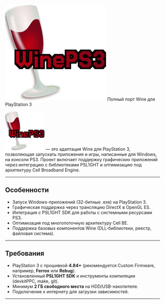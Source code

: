 


![Logo](logo1.png) Полный порт Wine для PlayStation 3


![Logo](logo1_min.png) — это адаптация Wine для PlayStation 3, позволяющая запускать приложения и игры, написанные для Windows, на консоли PS3. Проект включает поддержку графических приложений через интеграцию с библиотеками PSL1GHT и оптимизацию под архитектуру Cell Broadband Engine.

---

## Особенности
- Запуск Windows-приложений (32-битные .exe) на PlayStation 3.
- Графическая поддержка через трансляцию DirectX в OpenGL ES.
- Интеграция с PSL1GHT SDK для работы с системными ресурсами PS3.
- Оптимизация под многопоточную архитектуру Cell BE.
- Поддержка базовых компонентов Wine (DLL-библиотеки, реестр, файловая система).

---

## Требования
- PlayStation 3 с прошивкой **4.84+** (рекомендуется Custom Firmware, например, **Ferrox** или **Rebug**).
- Установленный **PSL1GHT SDK** и инструменты компиляции (devkitPPC, make, git).
- Минимум **2 ГБ свободного места** на HDD/USB-накопителе.
- Подключение к интернету для загрузки зависимостей.

---

